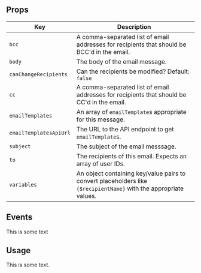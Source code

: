 ## Props

| Key | Description |
| --- | --- |
| `bcc` | A comma-separated list of email addresses for recipients that should be BCC'd in the email. |
| `body` | The body of the email message. |
| `canChangeRecipients` | Can the recipients be modified? Default: `false` |
| `cc` | A comma-separated list of email addresses for recipients that should be CC'd in the email. |
| `emailTemplates` | An array of `emailTemplate`s appropriate for this message. |
| `emailTemplatesApiUrl` | The URL to the API endpoint to get `emailTemplate`s. |
| `subject` | The subject of the email messsage. |
| `to` | The recipients of this email. Expects an array of user IDs. |
| `variables` | An object containing key/value pairs to convert placeholders like `{$recipientName}` with the appropriate values. |

## Events

This is some text

## Usage

This is some text.
